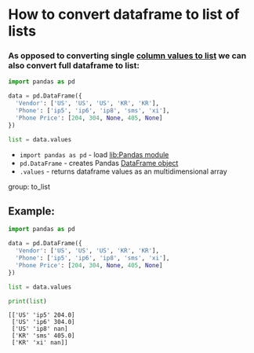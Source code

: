 # How to convert dataframe to list of lists

### As opposed to converting single [column values to list](/python-pandas/convert-dataframe-column-values-to-list) we can also convert full dataframe to list:

```python
import pandas as pd

data = pd.DataFrame({
  'Vendor': ['US', 'US', 'US', 'KR', 'KR'],
  'Phone': ['ip5', 'ip6', 'ip8', 'sms', 'xi'],
  'Phone Price': [204, 304, None, 405, None]
})

list = data.values
```

- `import pandas as pd` - load [lib:Pandas module](/python-pandas/how-to-install-pandas)
- `pd.DataFrame` - creates Pandas [DataFrame object](https://pandas.pydata.org/docs/reference/api/pandas.DataFrame.html)
- `.values` - returns dataframe values as an multidimensional array

group: to_list

## Example: 
```python
import pandas as pd

data = pd.DataFrame({
  'Vendor': ['US', 'US', 'US', 'KR', 'KR'],
  'Phone': ['ip5', 'ip6', 'ip8', 'sms', 'xi'],
  'Phone Price': [204, 304, None, 405, None]
})

list = data.values

print(list)
```
```
[['US' 'ip5' 204.0]
 ['US' 'ip6' 304.0]
 ['US' 'ip8' nan]
 ['KR' 'sms' 405.0]
 ['KR' 'xi' nan]]

```

